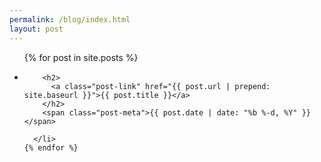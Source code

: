 ```yaml
---
permalink: /blog/index.html
layout: post
---
```

<!--
{% for item in site.posts %}
<h2>{{ item.title }}</h2> 
  <p>{{ item.description }}</p>
  <span class="post-meta">{{ item.date | date: "%b %-d, %Y" }}</span>

  <p><a href="{{ item.url }}">{{ item.title }}</a></p>
{% endfor %}
-->

<div class="home">

  <ul class="post-list">
    {% for post in site.posts %}
      <li>

        <h2>
          <a class="post-link" href="{{ post.url | prepend: site.baseurl }}">{{ post.title }}</a>
        </h2>
        <span class="post-meta">{{ post.date | date: "%b %-d, %Y" }}</span>

      </li>
    {% endfor %}
  </ul>

</div>



